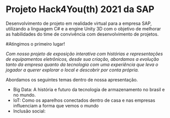 # Projeto Hack4You(th) 2021 da SAP
Desenvolvimento de projeto em realidade virtual para a empresa SAP, utilizando a linguagem C# e a engine Unity 3D com o objetivo de melhorar as habilidades do time de convivência com desenvolvimento de projetos.

#Atingimos o primeiro lugar!

*Com nosso projeto de exposição interativa com histórias e representações de equipamentos eletrônicos, desde sua criação, abordamos a evolução tanto da empresa quanto da tecnologia com uma experiência que leva o jogador a querer explorar o local e descobrir por conta própria.*

Abordamos os seguintes temas dentro de nossa apresentação.
- Big Data: A história e futuro da tecnologia de armazenamento no brasil e no mundo.
- IoT: Como os aparelhos conectados dentro de casa e nas empresas influenciam a forma que vemos o mundo
- Inclusão social: 

